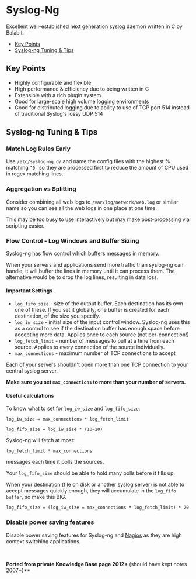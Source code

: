 # Syslog-Ng

Excellent well-established next generation syslog daemon written in C by Balabit.

<!-- INDEX_START -->

- [Key Points](#key-points)
- [Syslog-ng Tuning & Tips](#syslog-ng-tuning--tips)

<!-- INDEX_END -->

## Key Points

- Highly configurable and flexible
- High performance & efficiency due to being written in C
- Extensible with a rich plugin system
- Good for large-scale high volume logging environments
- Good for distributed logging due to ability to use of TCP port 514 instead of traditional Syslog's lossy UDP 514

## Syslog-ng Tuning & Tips

### Match Log Rules Early

Use `/etc/syslog-ng.d/` and name the config files with the highest % matching `^0-` so they are processed first to
reduce the amount of CPU used in regex matching lines.

### Aggregation vs Splitting

Consider combining all web logs to `/var/log/network/web.log` or similar name so you can see all the web logs in one
place at one time.

This may be too busy to use interactively but may make post-processing via scripting easier.

### Flow Control - Log Windows and Buffer Sizing

Syslog-ng has flow control which buffers messages in memory.

When your servers and applications send more traffic than syslog-ng can handle, it will buffer the lines in memory until
it can process them. The alternative would be to drop the log lines, resulting in data loss.

#### Important Settings

- `log_fifo_size` - size of the output buffer. Each destination has its own one of these. If you set it globally, one buffer is created for each destination, of the size you specify.
- `log_iw_size` - initial size of the input control window. Syslog-ng uses this as a control to see if the destination buffer has enough space before accepting more data. Applies once to each source (not per-connection!)
- `log_fetch_limit` - number of messages to pull at a time from each source. Applies to every connection of the source individually.
- `max_connections` - maximum number of TCP connections to accept

Each of your servers shouldn't open more than one TCP connection to your central syslog server.

**Make sure you set `max_connections` to more than your number of servers.**

#### Useful calculations

To know what to set for `log_iw_size` and `log_fifo_size`:

```none
log_iw_size = max_connections * log_fetch_limit
```

```none
log_fifo_size = log_iw_size * (10~20)
```

Syslog-ng will fetch at most:

```none
log_fetch_limit * max_connections
```

messages each time it polls the sources.

Your `log_fifo_size` should be able to hold many polls before it fills up.

When your destination (file on disk or another syslog server) is not able to accept messages quickly enough,
they will accumulate in the `log_fifo buffer`, so make this BIG.

```none
log_fifo_size = (log_iw_size = max_connections * log_fetch_limit) * 20
```

### Disable power saving features

Disable power saving features for Syslog-ng and [Nagios](nagios.md) as they are high context switching applications.

<br>

**Ported from private Knowledge Base page 2012+** (should have kept notes 2007+)**
